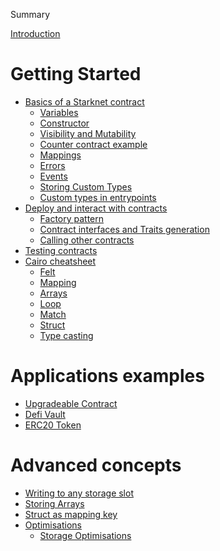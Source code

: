 Summary

[Introduction](./starknet-by-example.md)

<!-- ch00 -->
# Getting Started
  <!-- - [Local environnement setup](./ch00/env_setup.md) -->
  - [Basics of a Starknet contract](./ch00/basics/introduction.md)
    - [Variables](./ch00/basics/variables.md)
    - [Constructor](./ch00/basics/constructor.md)
    - [Visibility and Mutability](./ch00/basics/visibility-mutability.md)
    - [Counter contract example](./ch00/basics/counter.md)
    - [Mappings](./ch00/basics/mappings.md)
    - [Errors](./ch00/basics/errors.md)
    - [Events](./ch00/basics/events.md)
    - [Storing Custom Types](./ch00/basics/storing-custom-types.md)
    - [Custom types in entrypoints](./ch00/basics/custom-types-in-entrypoints.md)
  - [Deploy and interact with contracts](./ch00/interacting/interacting.md)
    - [Factory pattern](./ch00/interacting/factory.md)
    - [Contract interfaces and Traits generation](./ch00/interacting/interfaces-traits.md)
    - [Calling other contracts](./ch00/interacting/calling_other_contracts.md)
  - [Testing contracts](./ch00/testing/contract-testing.md)
  - [Cairo cheatsheet](./ch00/cairo_cheatsheet/cairo_cheatsheet.md)
    - [Felt](./ch00/cairo_cheatsheet/felt.md)
    - [Mapping](./ch00/cairo_cheatsheet/mapping.md)
    - [Arrays](./ch00/cairo_cheatsheet/arrays.md)
    - [Loop](./ch00/cairo_cheatsheet/loop.md)
    - [Match](./ch00/cairo_cheatsheet/match.md)
    - [Struct](./ch00/cairo_cheatsheet/struct.md)
    - [Type casting](./ch00/cairo_cheatsheet/type_casting.md)

<!-- ch01 -->
# Applications examples
  - [Upgradeable Contract](./ch01/upgradeable_contract.md)
  - [Defi Vault](./ch01/simple_vault.md)
  - [ERC20 Token](./ch01/erc20.md)

<!-- ch02 -->
# Advanced concepts
  - [Writing to any storage slot](./ch02/write_to_any_slot.md)
  - [Storing Arrays](./ch02/storing_arrays.md)
  - [Struct as mapping key](./ch02/struct-mapping-key.md)
  - [Optimisations](./ch02/optimisations/optimisations.md)
    - [Storage Optimisations](./ch02/optimisations/store_using_packing.md)
